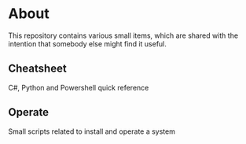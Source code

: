 # About

This repository contains various small items, which are shared with the intention that somebody else might find it useful.


## Cheatsheet

C#, Python and Powershell quick reference

## Operate

Small scripts related to install and operate a system